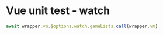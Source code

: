 # Vue unit test - watch
``` javascript
await wrapper.vm.$options.watch.gameLists.call(wrapper.vm)
```